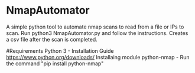 # NmapAutomator
A simple python tool to automate nmap scans to read from a file or IPs to scan. Run python3 NmapAutomator.py and follow the instructions. Creates a csv file after the scan is completed.

#Requirements
Python 3 - Installation Guide https://www.python.org/downloads/
Installaing module python-nmap - Run the command "pip install python-nmap"
